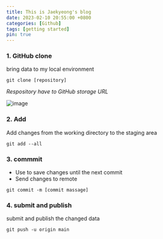 ```yaml
---
title: This is Jaekyeong's blog
date: 2023-02-10 20:55:00 +0800
categories: [Github]
tags: [getting started]
pin: true
---
```



### 1. GitHub clone

bring data to my local environment 
    
    git clone [repository]

 _Respository have to GitHub storage URL_ 

![image](https://user-images.githubusercontent.com/96701717/218189551-2d31685d-15f9-469d-ab89-8942701fe848.png)


### 2. Add

Add changes from the working directory to the staging area

```console
git add --all
```


### 3. commmit
* Use to save changes until the next commit
* Send changes to remote
```console
git commit -m [commit massage]
```

### 4. submit and publish

submit and publish the changed data
```console
git push -u origin main
```

    

